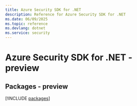 ```yaml
---
title: Azure Security SDK for .NET
description: Reference for Azure Security SDK for .NET
ms.date: 06/09/2025
ms.topic: reference
ms.devlang: dotnet
ms.service: security
---
```

# Azure Security SDK for .NET - preview
## Packages - preview
[!INCLUDE [packages](security-index.md)]